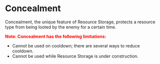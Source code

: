 # Concealment

 Concealment, the unique feature of Resource Storage, protects a resource type from being looted by the enemy for a certain time.

<font color="red">**Note: Concealment has the following limitations:**</font>

- Cannot be used on cooldown; there are several ways to reduce cooldown.
- Cannot be used while Resource Storage is under construction.


